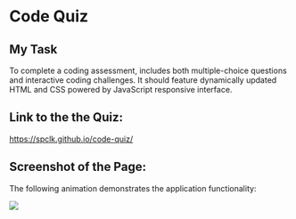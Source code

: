 # Code Quiz

## My Task

To complete a coding assessment, includes both multiple-choice questions and interactive coding challenges. It should feature dynamically updated HTML and CSS powered by JavaScript responsive interface. 

## Link to the the Quiz:

https://spclk.github.io/code-quiz/


## Screenshot of the Page:

The following animation demonstrates the application functionality:

![](.code-quiz.png)


